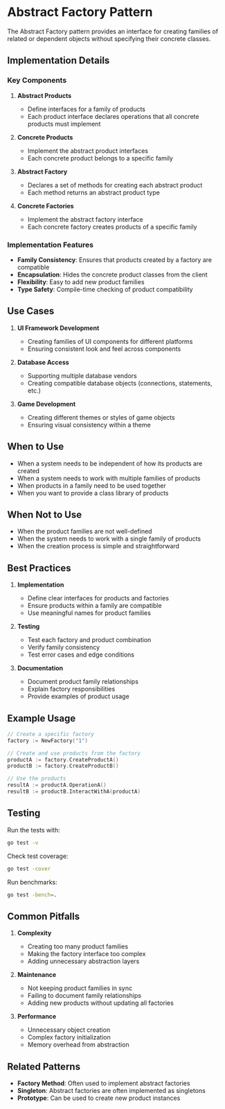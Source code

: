 # Abstract Factory Pattern

The Abstract Factory pattern provides an interface for creating families of related or dependent objects without specifying their concrete classes.

## Implementation Details

### Key Components

1. **Abstract Products**

   - Define interfaces for a family of products
   - Each product interface declares operations that all concrete products must implement

2. **Concrete Products**

   - Implement the abstract product interfaces
   - Each concrete product belongs to a specific family

3. **Abstract Factory**

   - Declares a set of methods for creating each abstract product
   - Each method returns an abstract product type

4. **Concrete Factories**
   - Implement the abstract factory interface
   - Each concrete factory creates products of a specific family

### Implementation Features

- **Family Consistency**: Ensures that products created by a factory are compatible
- **Encapsulation**: Hides the concrete product classes from the client
- **Flexibility**: Easy to add new product families
- **Type Safety**: Compile-time checking of product compatibility

## Use Cases

1. **UI Framework Development**

   - Creating families of UI components for different platforms
   - Ensuring consistent look and feel across components

2. **Database Access**

   - Supporting multiple database vendors
   - Creating compatible database objects (connections, statements, etc.)

3. **Game Development**
   - Creating different themes or styles of game objects
   - Ensuring visual consistency within a theme

## When to Use

- When a system needs to be independent of how its products are created
- When a system needs to work with multiple families of products
- When products in a family need to be used together
- When you want to provide a class library of products

## When Not to Use

- When the product families are not well-defined
- When the system needs to work with a single family of products
- When the creation process is simple and straightforward

## Best Practices

1. **Implementation**

   - Define clear interfaces for products and factories
   - Ensure products within a family are compatible
   - Use meaningful names for product families

2. **Testing**

   - Test each factory and product combination
   - Verify family consistency
   - Test error cases and edge conditions

3. **Documentation**
   - Document product family relationships
   - Explain factory responsibilities
   - Provide examples of product usage

## Example Usage

```go
// Create a specific factory
factory := NewFactory("1")

// Create and use products from the factory
productA := factory.CreateProductA()
productB := factory.CreateProductB()

// Use the products
resultA := productA.OperationA()
resultB := productB.InteractWithA(productA)
```

## Testing

Run the tests with:

```bash
go test -v
```

Check test coverage:

```bash
go test -cover
```

Run benchmarks:

```bash
go test -bench=.
```

## Common Pitfalls

1. **Complexity**

   - Creating too many product families
   - Making the factory interface too complex
   - Adding unnecessary abstraction layers

2. **Maintenance**

   - Not keeping product families in sync
   - Failing to document family relationships
   - Adding new products without updating all factories

3. **Performance**
   - Unnecessary object creation
   - Complex factory initialization
   - Memory overhead from abstraction

## Related Patterns

- **Factory Method**: Often used to implement abstract factories
- **Singleton**: Abstract factories are often implemented as singletons
- **Prototype**: Can be used to create new product instances
